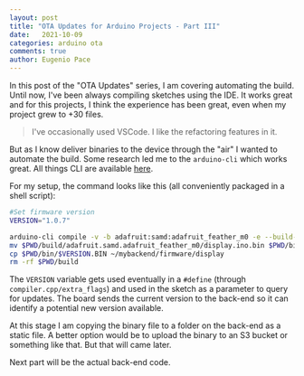 ```yaml
---
layout: post
title: "OTA Updates for Arduino Projects - Part III"
date:   2021-10-09
categories: arduino ota
comments: true
author: Eugenio Pace
---
```


In this post of the "OTA Updates" series, I am covering automating the build. Until now, I've been always compiling sketches using the IDE. It works great and for this projects, I think the experience has been great, even when my project grew to +30 files.

> I've occasionally used VSCode. I like the refactoring features in it. 

But as I know deliver binaries to the device through the "air" I wanted to automate the build. Some research led me to the `arduino-cli` which works great. All things CLI are available [here](https://www.arduino.cc/pro/cli).

For my setup, the command looks like this (all conveniently packaged in a shell script):

```sh
#Set firmware version
VERSION="1.0.7"

arduino-cli compile -v -b adafruit:samd:adafruit_feather_m0 -e --build-property "compiler.cpp.extra_flags=\"-DDEVICE_VERSION=\"$VERSION\"\"" $PWD/display.ino
mv $PWD/build/adafruit.samd.adafruit_feather_m0/display.ino.bin $PWD/bin/$VERSION.BIN
cp $PWD/bin/$VERSION.BIN ~/mybackend/firmware/display
rm -rf $PWD/build

```

The `VERSION` variable gets used eventually in a `#define` (through `compiler.cpp/extra_flags`) and used in the sketch as a parameter to query for updates. The board sends the current version to the back-end so it can identify a potential new version available.

At this stage I am copying the binary file to a folder on the back-end as a static file. A better option would be to upload the binary to an S3 bucket or something like that. But that will came later.

Next part will be the actual back-end code.
